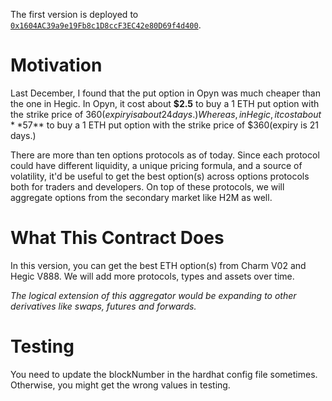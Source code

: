 The first version is deployed to [`0x1604AC39a9e19Fb8c1D8ccF3EC42e80D69f4d400`](https://etherscan.io/tx/0x404cf70bda1cca4e7519579c0e601b112eb88b29f2d0df5faa59f43c4ccb83ab).

# Motivation

Last December, I found that the put option in Opyn was much cheaper than the one in Hegic. In Opyn, it cost about **$2.5** to buy a 1 ETH put option with the strike price of $360(expiry is about 24days.) Whereas, in Hegic, it cost about **$57** to buy a 1 ETH put option with the strike price of $360(expiry is 21 days.)

There are more than ten options protocols as of today. Since each protocol could have different liquidity, a unique pricing formula, and a source of volatility, it'd be useful to get the best option(s) across options protocols both for traders and developers. On top of these protocols, we will aggregate options from the secondary market like H2M as well.

# What This Contract Does

In this version, you can get the best ETH option(s) from Charm V02 and Hegic V888. We will add more protocols, types and assets over time.

_The logical extension of this aggregator would be expanding to other derivatives like swaps, futures and forwards._

# Testing

You need to update the blockNumber in the hardhat config file sometimes. Otherwise, you might get the wrong values in testing.

